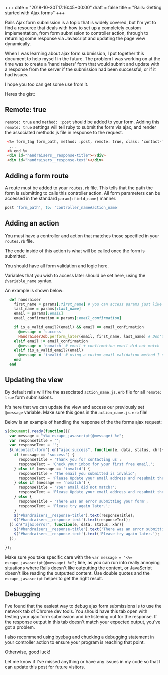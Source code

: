 +++
date = "2018-10-30T17:16:45+00:00"
draft = false
title = "Rails: Getting started with Ajax forms"
+++

Rails Ajax form submission is a topic that is widely covered, but I'm yet to find a resource that deals with how to set up a completely custom implementation, from form submission to controller action, through to returning some response via Javascript and updating the page view dynamically.

When I was learning about ajax form submission, I put together this document to help myself in the future. The problem I was working on at the time was to create a 'hand raisers' form that would submit and update with a response from the server if the submission had been successful, or if it had issues.

I hope you too can get some use from it.

<!--more-->

Heres the gist:

## Remote: true

`remote: true` and `method: :post` should be added to your form.
Adding this `remote: true` settings will tell ruby to submit the form via ajax, and render the associated methods js file in response to the request.

```html
 <%= form_tag form_path, method: :post, remote: true, class: 'contact-form', id: 'contact-form' do %>
  ...
 <% end %>
 <div id="handraisers__response-title"></div>
 <div id="handraisers__response-text"></div>
```

## Adding a form route

A route must be added to your `routes.rb` file. This tells that the path the form is submitting to calls this controller action. All form parameters can be accessed in the standard `param[:field_name]` manner.

```Ruby
post 'form_path', to: 'controller_name#action_name'
```

## Adding an action
You must have a controller and action that matches those specified in your `routes.rb` file.

The code inside of this action is what will be called once the form is submitted.

You should have all form validation and logic here.

Variables that you wish to access later should be set here, using the `@variable_name` syntax.

An example is shown below:

```Ruby
  def handraiser
    first_name = params[:first_name] # you can access params just like normal
    last_name = params[:last_name]
    email = params[:email]
    email_confirmation = params[:email_confirmation]

    if is_a_valid_email?(email) && email == email_confirmation
      @message = 'success'
      HandraiserJob.perform_later(email, first_name, last_name) # Don't worry about this, this is what I was doing with successful submissions!
    elsif email != email_confirmation
      @message = 'nomatch' # email + confirmation email did not match
    elsif !is_a_valid_email?(email)
      @message = 'invalid' # using a custom email validation method I determined that the submitted email is invalid!
    end
  end
```

## Updating the view

By default rails will fire the associated `action_name.js.erb` file for all `remote: true` form submissions.

It's here that we can update the view and access our previously set `@message` variable. Make sure this goes in the `action_name.js.erb` file!

Below is an example of handling the response of the the forms ajax request:

```javascript
$(document).ready(function(){
  var message = "<%= escape_javascript(@message) %>";
  var responseTitle = '';
  var responseText = '';
  $('#contact-form').on("ajax:success", function(e, data, status, xhr){
    if (message == 'success') {
      responseTitle = 'Thank you for contacting us';
      responseText = 'Check your inbox for your first free email.';
    } else if (message == 'invalid') {
      responseTitle = 'The email you submitted is invalid';
      responseText = 'Please Update your email address and resubmit the form.';
    } else if (message == 'nomatch') {
      responseTitle = 'Your email did not match!';
      responseText = 'Please Update your email address and resubmit the form.';
    } else {
      responseTitle = 'There was an error submitting your form';
      responseText = 'Please try again later.';
    }
    $('#handraisers__response-title').text(responseTitle);
    $('#handraisers__response-text').text(responseText);
  }).on("ajax:error", function(e, data, status, xhr){
    $('#handraisers__response-title').text('There was an error submitting your form');
    $('#handraisers__response-text').text('Please try again later.');
  });

});
```

Make sure you take specific care with the `var message = "<%= escape_javascript(@message) %>";` line, as you can run into really annoying situations where Rails doesn't like outputting the content, or JavaScript doesn't like reading the outputted content. Use double quotes and the `escape_javascript` helper to get the right result.

## Debugging

I've found that the easiest way to debug ajax form submissions is to use the network tab of Chrome dev tools. You should have this tab open with testing your ajax form submission and be listening out for the response. If the response output in this tab doesn't match your expected output, you've got a problem.

I also recommend using [byebug](https://github.com/deivid-rodriguez/byebug) and chucking a debugging statement in your controller action to ensure your program is reaching that point.

Otherwise, good luck!

Let me know if I've missed anything or have any issues in my code so that I can update this post for future visitors.